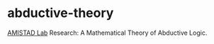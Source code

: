 # abductive-theory
[AMISTAD Lab](https://www.cs.hmc.edu/~montanez/amistad.html) Research: A Mathematical Theory of Abductive Logic. 
